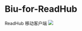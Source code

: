 # Biu-for-ReadHub
ReadHub 移动客户端
![](https://github.com/gaodeng/Biu-for-ReadHub/raw/master/iPhone-X-Mockup.jpg)


